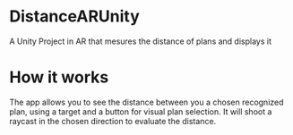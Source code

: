 # DistanceARUnity
A Unity Project in AR that mesures the distance of plans and displays it

# How it works
The app allows you to see the distance between you a chosen recognized plan, using a target and a button for visual plan selection. It will shoot a raycast in the chosen direction to evaluate the distance.  
